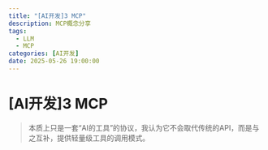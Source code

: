 ```yaml
---
title: "[AI开发]3 MCP"
description: MCP概念分享
tags:
  - LLM
  - MCP
categories: [AI开发]
date: 2025-05-26 19:00:00
---
```


# [AI开发]3 MCP

> 本质上只是一套“AI的工具”的协议，我认为它不会取代传统的API，而是与之互补，提供轻量级工具的调用模式。
